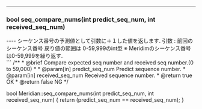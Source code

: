 ----  
<h3>bool seq_compare_nums(int predict_seq_num, int received_seq_num)</h3>
----  
シーケンス番号の予測値として引数に＋１した値を返します.    
引数 : 前回のシーケンス番号  
戻り値の範囲は 0-59,999のint型  
※ Meridimのシーケンス番号は0-59,999を繰り返す.   
  
<br>  
```  
/**
 * @brief Compare expected seq number and received seq number.(0 to 59,000)
 *
 * @param[in] predict_seq_num Predict sequence number.
 * @param[in] received_seq_num Received sequence number.
 * @return true OK
 * @return false NG
 */  
  
bool Meridian::seq_compare_nums(int predict_seq_num, int received_seq_num)
{
    return (predict_seq_num == received_seq_num);
}
```